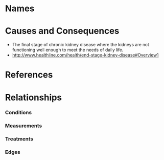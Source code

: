 # Names

# Causes and Consequences

- The final stage of chronic kidney disease where the kidneys are not functioning well enough to meet the needs of daily life.
- http://www.healthline.com/health/end-stage-kidney-disease#Overview1

# References

# Relationships

### Conditions

### Measurements

### Treatments

### Edges